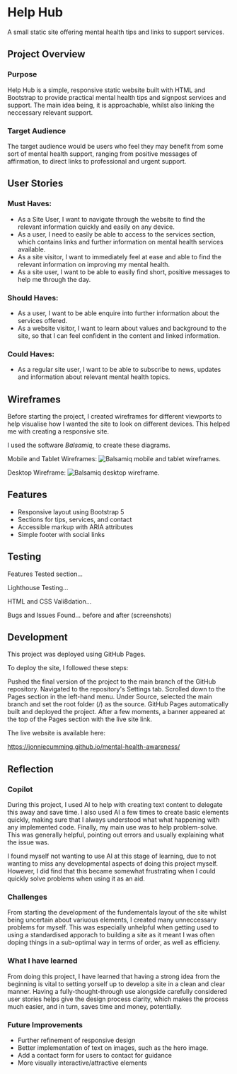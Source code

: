 # Help Hub

A small static site offering mental health tips and links to support services.

## Project Overview 

### Purpose

Help Hub is a simple, responsive static website built with HTML and Bootstrap to provide practical mental health tips and signpost services and support. The main idea being, it is approachable, whilst also linking the neccessary relevant support.

### Target Audience

The target audience would be users who feel they may benefit from some sort of mental health support, ranging from positive messages of affirmation, to direct links to professional and urgent support.

## User Stories

### Must Haves:
- As a Site User, I want to navigate through the website to find the relevant information quickly and easily on any device.
- As a user, I need to easily be able to access to the services section, which contains links and further information on mental health services available.
- As a site visitor, I want to immediately feel at ease and able to find the relevant information on improving my mental health.
- As a site user, I want to be able to easily find short, positive messages to help me through the day.
### Should Haves:
- As a user, I want to be able enquire into further information about the services offered.
- As a website visitor, I want to learn about values and background to the site, so that I can feel confident in the content and linked information.

### Could Haves:
- As a regular site user, I want to be able to subscribe to news, updates and information about relevant mental health topics.
## Wireframes

Before starting the project, I created wireframes for different viewports to help visualise how I wanted the site to look on different devices. This helped me with creating a responsive site.

I used the software _Balsamiq_, to create these diagrams.

Mobile and Tablet Wireframes:
![Balsamiq mobile and tablet wireframes.](/assets/images/wireframes/Mobile%20and%20Tablet%20view.png)

Desktop Wireframe:
![Balsamiq desktop wireframe.](/assets/images/wireframes/Desktop%20view.png)

## Features

- Responsive layout using Bootstrap 5
- Sections for tips, services, and contact
- Accessible markup with ARIA attributes
- Simple footer with social links

## Testing

Features Tested section...

Lighthouse Testing...

HTML and CSS Vali8dation...

Bugs and Issues Found...
before and after (screenshots)

## Development

This project was deployed using GitHub Pages.

To deploy the site, I followed these steps:

Pushed the final version of the project to the main branch of the GitHub repository.
Navigated to the repository's Settings tab.
Scrolled down to the Pages section in the left-hand menu.
Under Source, selected the main branch and set the root folder (/) as the source.
GitHub Pages automatically built and deployed the project.
After a few moments, a banner appeared at the top of the Pages section with the live site link.

The live website is available here:

https://jonniecumming.github.io/mental-health-awareness/


## Reflection

### Copilot
During this project, I used AI to help with creating text content to delegate this away and save time. I also used AI a few times to create basic elements quickly, making sure that I always understood what what happening with any implemented code. Finally, my main use was to help problem-solve. This was generally helpful, pointing out errors and usually explaining what the issue was.

I found myself not wanting to use AI at this stage of learning, due to not wanting to miss any developmental aspects of doing this project myself. However, I did find that this became somewhat frustrating when I could quickly solve problems when using it as an aid.

### Challenges
From starting the development of the fundementals layout of the site whilst being uncertain about variuous elements, I created many unneccessary problems for myself. This was especially unhelpful when getting used to using a standardised apporach to building a site as it meant I was often doping things in a sub-optimal way in terms of order, as well as efficieny.

### What I have learned
From doing this project, I have learned that having a strong idea from the beginning is vital to setting yorself up to develop a site in a clean and clear manner. Having a fully-thought-through use alongside carefully considered user stories helps give the design process clarity, which makes the process much easier, and in turn, saves time and money, potentially. 

### Future Improvements
- Further refinement of responsive design
- Better implementation of text on images, such as the hero image.
- Add a contact form for users to contact for guidance
- More visually interactive/attractive elements

